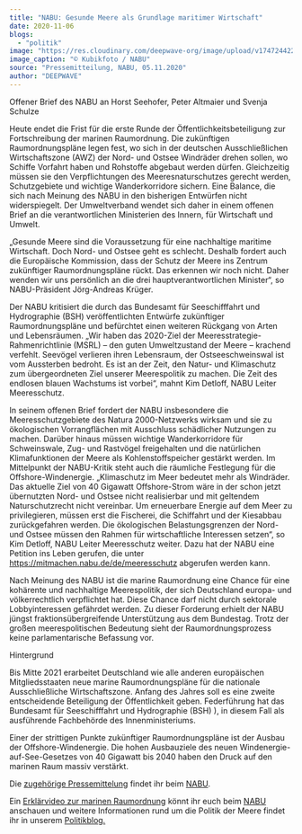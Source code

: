 ```yaml
---
title: "NABU: Gesunde Meere als Grundlage maritimer Wirtschaft"
date: 2020-11-06
blogs: 
  - "politik"
image: "https://res.cloudinary.com/deepwave-org/image/upload/v1747244229/deepwave.org/jj.png"
image_caption: "© Kubikfoto / NABU"
source: "Pressemitteilung, NABU, 05.11.2020"
author: "DEEPWAVE"
---
```


Offener Brief des NABU an Horst Seehofer, Peter Altmaier und Svenja Schulze

Heute endet die Frist für die erste Runde der Öffentlichkeitsbeteiligung zur Fortschreibung der marinen Raumordnung. Die zukünftigen Raumordnungspläne legen fest, wo sich in der deutschen Ausschließlichen Wirtschaftszone (AWZ) der Nord- und Ostsee Windräder drehen sollen, wo Schiffe Vorfahrt haben und Rohstoffe abgebaut werden dürfen. Gleichzeitig müssen sie den Verpflichtungen des Meeresnaturschutzes gerecht werden, Schutzgebiete und wichtige Wanderkorridore sichern. Eine Balance, die sich nach Meinung des NABU in den bisherigen Entwürfen nicht widerspiegelt. Der Umweltverband wendet sich daher in einem offenen Brief an die verantwortlichen Ministerien des Innern, für Wirtschaft und Umwelt.

„Gesunde Meere sind die Voraussetzung für eine nachhaltige maritime Wirtschaft. Doch Nord- und Ostsee geht es schlecht. Deshalb fordert auch die Europäische Kommission, dass der Schutz der Meere ins Zentrum zukünftiger Raumordnungspläne rückt. Das erkennen wir noch nicht. Daher wenden wir uns persönlich an die drei hauptverantwortlichen Minister“, so NABU-Präsident Jörg-Andreas Krüger.

Der NABU kritisiert die durch das Bundesamt für Seeschifffahrt und Hydrographie (BSH) veröffentlichten Entwürfe zukünftiger Raumordnungspläne und befürchtet einen weiteren Rückgang von Arten und Lebensräumen. „Wir haben das 2020-Ziel der Meeresstrategie-Rahmenrichtlinie (MSRL) – den guten Umweltzustand der Meere – krachend verfehlt. Seevögel verlieren ihren Lebensraum, der Ostseeschweinswal ist vom Aussterben bedroht. Es ist an der Zeit, den Natur- und Klimaschutz zum übergeordneten Ziel unserer Meerespolitik zu machen. Die Zeit des endlosen blauen Wachstums ist vorbei“, mahnt Kim Detloff, NABU Leiter Meeresschutz.

In seinem offenen Brief fordert der NABU insbesondere die Meeresschutzgebiete des Natura 2000-Netzwerks wirksam und sie zu ökologischen Vorrangflächen mit Ausschluss schädlicher Nutzungen zu machen. Darüber hinaus müssen wichtige Wanderkorridore für Schweinswale, Zug- und Rastvögel freigehalten und die natürlichen Klimafunktionen der Meere als Kohlenstoffspeicher gestärkt werden. Im Mittelpunkt der NABU-Kritik steht auch die räumliche Festlegung für die Offshore-Windenergie. „Klimaschutz im Meer bedeutet mehr als Windräder. Das aktuelle Ziel von 40 Gigawatt Offshore-Strom wäre in der schon jetzt übernutzten Nord- und Ostsee nicht realisierbar und mit geltendem Naturschutzrecht nicht vereinbar. Um erneuerbare Energie auf dem Meer zu privilegieren, müssen erst die Fischerei, die Schiffahrt und der Kiesabbau zurückgefahren werden. Die ökologischen Belastungsgrenzen der Nord- und Ostsee müssen den Rahmen für wirtschaftliche Interessen setzen“, so Kim Detloff, NABU Leiter Meeresschutz weiter. Dazu hat der NABU eine Petition ins Leben gerufen, die unter https://mitmachen.nabu.de/de/meeresschutz abgerufen werden kann.

Nach Meinung des NABU ist die marine Raumordnung eine Chance für eine kohärente und nachhaltige Meerespolitik, der sich Deutschland europa- und völkerrechtlich verpflichtet hat. Diese Chance darf nicht durch sektorale Lobbyinteressen gefährdet werden. Zu dieser Forderung erhielt der NABU jüngst fraktionsübergreifende Unterstützung aus dem Bundestag. Trotz der großen meerespolitischen Bedeutung sieht der Raumordnungsprozess keine parlamentarische Befassung vor.

Hintergrund

Bis Mitte 2021 erarbeitet Deutschland wie alle anderen europäischen Mitgliedsstaaten neue marine Raumordnungspläne für die nationale Ausschließliche Wirtschaftszone. Anfang des Jahres soll es eine zweite entscheidende Beteiligung der Öffentlichkeit geben. Federführung hat das Bundesamt für Seeschifffahrt und Hydrographie (BSH) ), in diesem Fall als ausführende Fachbehörde des Innenministeriums.

Einer der strittigen Punkte zukünftiger Raumordnungspläne ist der Ausbau der Offshore-Windenergie. Die hohen Ausbauziele des neuen Windenergie-auf-See-Gesetzes von 40 Gigawatt bis 2040 haben den Druck auf den marinen Raum massiv verstärkt.

Die [zugehörige Pressemittelung](https://www.nabu.de/modules/presseservice/index.php?popup=true&db=presseservice&show=30082) findet ihr beim [NABU](https://www.nabu.de/).

Ein [Erklärvideo zur marinen Raumordnung](https://www.nabu.de/natur-und-landschaft/meere/meeresschutzgebiete/nord-und-ostsee/28707.html) könnt ihr euch beim [NABU](https://www.nabu.de/) anschauen und weitere Informationen rund um die Politik der Meere findet ihr in unserem [Politikblog.](https://www.deepwave.org/blogs/politik/)

